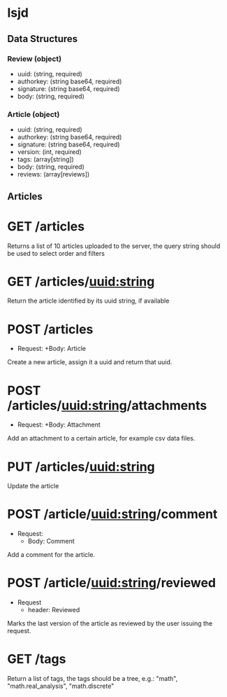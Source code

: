 # lsjd

## Data Structures

### Review (object)

+ uuid: (string, required)
+ authorkey: (string base64, required)
+ signature: (string base64, required)
+ body: (string, required)

### Article (object)

+ uuid: (string, required)
+ authorkey: (string base64, required)
+ signature: (string base64, required)
+ version: (int, required)
+ tags: (array[string])
+ body: (string, required)
+ reviews: (array[reviews])

## Articles

# GET /articles

Returns a list of 10 articles uploaded to the server, the query string should
be used to select order and filters

# GET /articles/<uuid:string>

Return the article identified by its uuid string, if available

# POST /articles

+ Request:
	+Body: Article

Create a new article, assign it a uuid and return that uuid.

# POST /articles/<uuid:string>/attachments

+ Request:
	+Body: Attachment

Add an attachment to a certain article, for example csv data files.

# PUT /articles/<uuid:string>

Update the article

# POST /article/<uuid:string>/comment

+ Request:
	+ Body: Comment

Add a comment for the article.

# POST /article/<uuid:string>/reviewed

+ Request
	+ header: Reviewed <string signature of the article>

Marks the last version of the article as reviewed by the user issuing
the request.

# GET /tags

Return a list of tags, the tags should be a tree, e.g.: "math",
"math.real_analysis", "math.discrete"

